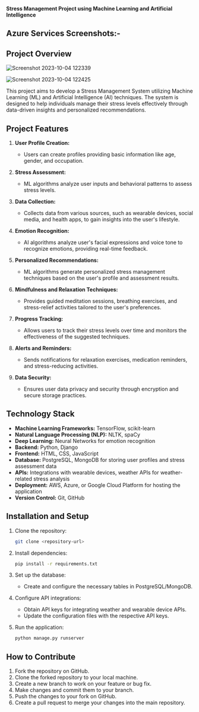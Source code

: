 **Stress Management Project using Machine Learning and Artificial Intelligence**
## Azure Services Screenshots:-

## Project Overview
![Screenshot 2023-10-04 122339](https://github.com/PR2305/Stress_Management_project/assets/116868314/06889332-d52a-4ca1-94e9-18a121272a96)

![Screenshot 2023-10-04 122425](https://github.com/PR2305/Stress_Management_project/assets/116868314/df187d5d-df18-4d54-8203-f0f6dbb52400)

This project aims to develop a Stress Management System utilizing Machine Learning (ML) and Artificial Intelligence (AI) techniques. The system is designed to help individuals manage their stress levels effectively through data-driven insights and personalized recommendations.

## Project Features

1. **User Profile Creation:**
   - Users can create profiles providing basic information like age, gender, and occupation.
   
2. **Stress Assessment:**
   - ML algorithms analyze user inputs and behavioral patterns to assess stress levels.
   
3. **Data Collection:**
   - Collects data from various sources, such as wearable devices, social media, and health apps, to gain insights into the user's lifestyle.
   
4. **Emotion Recognition:**
   - AI algorithms analyze user's facial expressions and voice tone to recognize emotions, providing real-time feedback.
   
5. **Personalized Recommendations:**
   - ML algorithms generate personalized stress management techniques based on the user's profile and assessment results.
   
6. **Mindfulness and Relaxation Techniques:**
   - Provides guided meditation sessions, breathing exercises, and stress-relief activities tailored to the user's preferences.
   
7. **Progress Tracking:**
   - Allows users to track their stress levels over time and monitors the effectiveness of the suggested techniques.
   
8. **Alerts and Reminders:**
   - Sends notifications for relaxation exercises, medication reminders, and stress-reducing activities.
   
9. **Data Security:**
   - Ensures user data privacy and security through encryption and secure storage practices.

## Technology Stack

- **Machine Learning Frameworks:** TensorFlow, scikit-learn
- **Natural Language Processing (NLP):** NLTK, spaCy
- **Deep Learning:** Neural Networks for emotion recognition
- **Backend:** Python, Django
- **Frontend:** HTML, CSS, JavaScript
- **Database:** PostgreSQL, MongoDB for storing user profiles and stress assessment data
- **APIs:** Integrations with wearable devices, weather APIs for weather-related stress analysis
- **Deployment:** AWS, Azure, or Google Cloud Platform for hosting the application
- **Version Control:** Git, GitHub

## Installation and Setup

1. Clone the repository:
   ```bash
   git clone <repository-url>
   ```
2. Install dependencies:
   ```bash
   pip install -r requirements.txt
   ```
3. Set up the database:
   - Create and configure the necessary tables in PostgreSQL/MongoDB.
   
4. Configure API integrations:
   - Obtain API keys for integrating weather and wearable device APIs.
   - Update the configuration files with the respective API keys.

5. Run the application:
   ```bash
   python manage.py runserver
   ```

## How to Contribute

1. Fork the repository on GitHub.
2. Clone the forked repository to your local machine.
3. Create a new branch to work on your feature or bug fix.
4. Make changes and commit them to your branch.
5. Push the changes to your fork on GitHub.
6. Create a pull request to merge your changes into the main repository.

